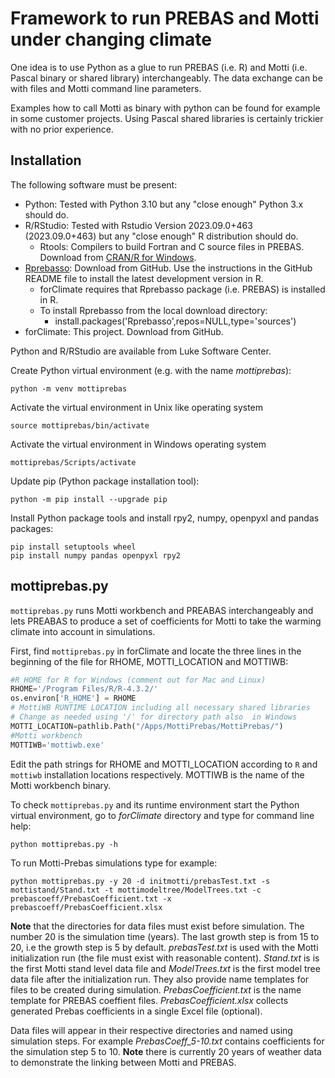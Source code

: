 # Framework to run PREBAS and Motti under changing climate
One idea is to use Python as a glue to run PREBAS (i.e. R)
and Motti (i.e. Pascal binary or shared library) interchangeably.
The data exchange can be with files and Motti command line parameters.

Examples how to call Motti as binary with python can be found
for example in some customer projects. Using Pascal shared libraries
is certainly trickier with no prior experience.

## Installation
The following software must be present:
+ Python: Tested with Python 3.10 but any "close enough" Python 3.x should do.
+ R/RStudio: Tested with Rstudio Version 2023.09.0+463 (2023.09.0+463) but any "close enough" R distribution should do.
   - Rtools: Compilers to build Fortran and C source files in PREBAS. Download from [CRAN/R for Windows](https://cran.r-project.org).
+ [Rprebasso](https://github.com/ForModLabUHel/Rprebasso): Download from GitHub. Use the instructions in the GitHub README
  file to install the latest development version in R.
   - forClimate requires that Rprebasso package (i.e. PREBAS) is installed in R.
   - To install Rprebasso from the local download directory:
      - install.packages('Rprebasso',repos=NULL,type='sources')
+ forClimate: This project. Download from GitHub.

Python and R/RStudio are available from Luke Software Center.

	
Create Python virtual environment (e.g. with the name *mottiprebas*):

	python -m venv mottiprebas 
 
 Activate the virtual environment in Unix like operating system
	
  	source mottiprebas/bin/activate
 
  Activate the virtual environment in Windows operating system
  
  	mottiprebas/Scripts/activate

Update pip (Python package installation tool):

	python -m pip install --upgrade pip
    
Install Python package tools and install rpy2, numpy, openpyxl and pandas packages:

  	pip install setuptools wheel
	pip install numpy pandas openpyxl rpy2
	
## mottiprebas.py
`mottiprebas.py` runs Motti workbench and PREABAS interchangeably and lets PREABAS to produce a set of coefficients 
for Motti to take the warming climate into account in simulations.

First, find `mottiprebas.py` in forClimate and locate the three lines in the beginning of the file for 
RHOME, MOTTI_LOCATION and MOTTIWB:

```python
#R_HOME for R for Windows (comment out for Mac and Linux)
RHOME='/Program Files/R/R-4.3.2/'
os.environ['R_HOME'] = RHOME
# MottiWB RUNTIME LOCATION including all necessary shared libraries
# Change as needed using '/' for directory path also  in Windows
MOTTI_LOCATION=pathlib.Path("/Apps/MottiPrebas/MottiPrebas/")
#Motti workbench
MOTTIWB='mottiwb.exe'
```
Edit the path strings for RHOME and MOTTI_LOCATION according to `R` and `mottiwb` installation locations respectively.
MOTTIWB is the name of the Motti workbench binary.

To check `mottiprebas.py` and its runtime environment start the Python virtual environment, 
go to *forClimate* directory and type for command line help:
	
 	python mottiprebas.py -h

To run Motti-Prebas simulations type for example:

	python mottiprebas.py -y 20 -d initmotti/prebasTest.txt -s mottistand/Stand.txt -t mottimodeltree/ModelTrees.txt -c prebascoeff/PrebasCoefficient.txt -x prebascoeff/PrebasCoefficient.xlsx

 **Note** that the directories for data files must exist before simulation. The number 20 is the simulation time (years). 
 The last growth step is from 15 to 20, i.e the growth step  is 5 by default.  *prebasTest.txt* is used with the Motti initialization 
 run (the file must exist with reasonable content). *Stand.txt* is is the first Motti stand level data file and 
 *ModelTrees.txt* is the first model tree data file after the initialization run. They also provide name templates 
 for files to be created during simulation. *PrebasCoefficient.txt* is the name template for PREBAS coeffient files. 
 *PrebasCoefficient.xlsx* collects generated Prebas coefficients in a single Excel file (optional).

 Data files will appear in their respective directories and named using simulation steps. For example *PrebasCoeff_5-10.txt* contains 
 coefficients for the simulation step 5 to 10. **Note** there is currently 20 years of weather data to demonstrate 
 the linking between Motti and PREBAS.	

